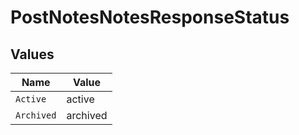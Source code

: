 # PostNotesNotesResponseStatus


## Values

| Name       | Value      |
| ---------- | ---------- |
| `Active`   | active     |
| `Archived` | archived   |
